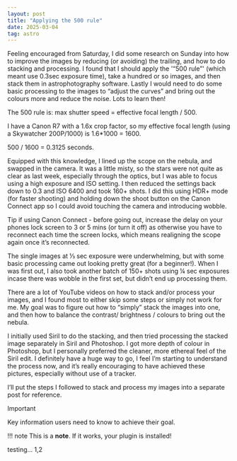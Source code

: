 ```yaml
---
layout: post
title: "Applying the 500 rule"
date: 2025-03-04
tag: astro
---
```



Feeling encouraged from Saturday, I did some research on Sunday into how to improve the images by reducing (or avoiding) the trailing, and how to do stacking and processing.  I found that I should apply the '“500 rule”' (which meant use 0.3sec exposure time), take a hundred or so images, and then stack them in astrophotography software.  Lastly I would need to do some basic processing to the images to “adjust the curves” and bring out the colours more and reduce the noise. Lots to learn then!

The 500 rule is: max shutter speed = effective focal length / 500.

I have a Canon R7 with a 1.6x crop factor, so my effective focal length (using a Skywatcher 200P/1000) is 1.6*1000 = 1600.

500 / 1600 = 0.3125 seconds.

Equipped with this knowledge, I lined up the scope on the nebula, and swapped in the camera.  It was a little misty, so the stars were not quite as clear as last week, especially through the optics, but I was able to focus using a high exposure and ISO setting.  I then reduced the settings back down to 0.3 and ISO 6400 and took 160+ shots.  I did this using HDR+ mode (for faster shooting) and holding down the shoot button on the Canon Connect app so I could avoid touching the camera and introducing wobble.



Tip if using Canon Connect - before going out, increase the delay on your phones lock screen to 3 or 5 mins (or turn it off) as otherwise you have to reconnect each time the screen locks, which means realigning the scope again once it’s reconnected.  

The single images at ⅓ sec exposure were underwhelming, but with some basic processing came out looking pretty great (for a beginner!). When I was first out, I also took another batch of 150+ shots using ¼ sec exposures incase there was wobble in the first set, but didn’t end up processing them.  

There are a lot of YouTube videos on how to stack and/or process your images, and I found most to either skip some steps or simply not work for me.  My goal was to figure out how to “simply” stack the images into one, and then how to balance the contrast/ brightness / colours to bring out the nebula.  

I initially used Siril to do the stacking, and then tried processing the stacked image separately in Siril and Photoshop.  I got more depth of colour in Photoshop, but I personally preferred the cleaner, more ethereal feel of the Siril edit.  I definitely have a huge way to go,  I feel I’m starting to understand the process now, and it’s really encouraging to have achieved these pictures, especially without use of a tracker.  

I’ll put the steps I followed to stack and process my images into a separate post for reference. 


> [!IMPORTANT]
> Key information users need to know to achieve their goal.

!!! note
    This is a **note**. If it works, your plugin is installed!

testing... 1,2
